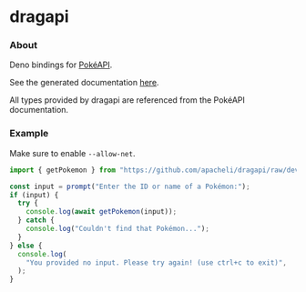 # dragapi

### About

Deno bindings for [PokéAPI](https://pokeapi.co/).

See the generated documentation
[here](https://doc.deno.land/https/github.com/apacheli/dragapi/raw/dev/mod.ts).

All types provided by dragapi are referenced from the PokéAPI documentation.

### Example

Make sure to enable `--allow-net`.

```ts
import { getPokemon } from "https://github.com/apacheli/dragapi/raw/dev/mod.ts";

const input = prompt("Enter the ID or name of a Pokémon:");
if (input) {
  try {
    console.log(await getPokemon(input));
  } catch {
    console.log("Couldn't find that Pokémon...");
  }
} else {
  console.log(
    "You provided no input. Please try again! (use ctrl+c to exit)",
  );
}
```
